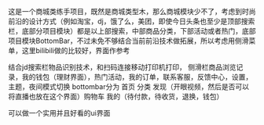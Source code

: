 这是一个商城类练手项目，既然是商城类型木，那么商城模块少不了，考虑到时尚前沿的设计方式（例如淘宝，dj，饿了么，美团，即使今日头条也至少是顶部搜索栏，底部分项目模块）都是以上部搜索，中部商品分类，下部活动或者热门，底部项目模块BottomBar，不过未免不够结合当前前沿技术做拓展，所以考虑用侧滑菜单，这里bilibili做的比较好，界面作参考

结合jd搜索栏物品识别技术，和扫码连接移动打印机打印，
侧滑栏商品浏览记录，我的钱包（理财界面），热门活动，我的订单，联系客服，反馈中心，设置，主题，夜间模式切换
bottombar分为 首页 分类 发现（开眼视频，然后是否可以将直播也放在这个界面）购物车 我的（待付款，待收货，退换，钱包）

可以做一个实用并且好看的ui界面